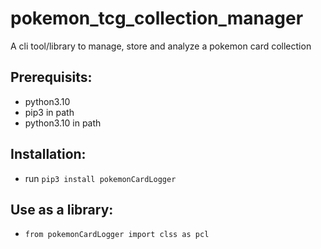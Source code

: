 # pokemon_tcg_collection_manager
A cli tool/library to manage, store and analyze a pokemon card collection
## Prerequisits:
* python3.10
* pip3 in path
* python3.10 in path
## Installation:
* run `pip3 install pokemonCardLogger`
## Use as a library:
* `from pokemonCardLogger import clss as pcl`
